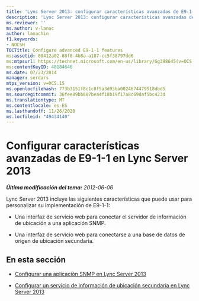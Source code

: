 ```yaml
---
title: 'Lync Server 2013: configurar características avanzadas de E9-1-1'
description: 'Lync Server 2013: configurar características avanzadas de E9-1-1.'
ms.reviewer: ''
ms.author: v-lanac
author: lanachin
f1.keywords:
- NOCSH
TOCTitle: Configure advanced E9-1-1 features
ms:assetid: 80412a02-88f0-4b8a-a187-cc5f38797dd6
ms:mtpsurl: https://technet.microsoft.com/en-us/library/Gg398645(v=OCS.15)
ms:contentKeyID: 48184646
ms.date: 07/23/2014
manager: serdars
mtps_version: v=OCS.15
ms.openlocfilehash: 773b3151f8c1c8f5a3d93ba0024674479518dbd5
ms.sourcegitcommit: 36fee89bb887bea4f18b19f17a8c69daf5bc423d
ms.translationtype: MT
ms.contentlocale: es-ES
ms.lasthandoff: 11/26/2020
ms.locfileid: "49434140"
---
```

# <a name="configure-advanced-e9-1-1-features-in-lync-server-2013"></a>Configurar características avanzadas de E9-1-1 en Lync Server 2013

<div data-xmlns="http://www.w3.org/1999/xhtml">

<div class="topic" data-xmlns="http://www.w3.org/1999/xhtml" data-msxsl="urn:schemas-microsoft-com:xslt" data-cs="https://msdn.microsoft.com/">

<div data-asp="https://msdn2.microsoft.com/asp">



</div>

<div id="mainSection">

<div id="mainBody">

<span> </span>

_**Última modificación del tema:** 2012-06-06_

Lync Server 2013 incluye las siguientes características que puede usar para personalizar su implementación de E9-1-1:

  - Una interfaz de servicio web para conectar el servidor de información de ubicación a una aplicación SNMP.

  - Una interfaz de servicio web para conectarse a una base de datos de origen de ubicación secundaria.

<div>

## <a name="in-this-section"></a>En esta sección

  - [Configurar una aplicación SNMP en Lync Server 2013](lync-server-2013-configure-an-snmp-application.md)

  - [Configurar un servicio de información de ubicación secundaria en Lync Server 2013](lync-server-2013-configure-a-secondary-location-information-service.md)

</div>

</div>

<span> </span>

</div>

</div>

</div>


